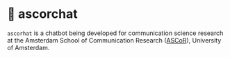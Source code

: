 # 🤖 ascorchat

`ascorhat` is a chatbot being developed for communication science research at the Amsterdam School of Communication Research ([ASCoR](https://ascor.uva.nl/)), University of Amsterdam.
